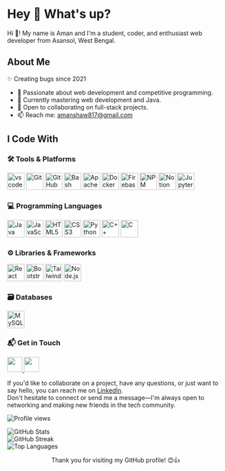 <h1 align="left">Hey 👋 What's up?</h1>

<p align="left">
  Hi 👋! My name is Aman and I'm a student, coder, and enthusiast web developer from Asansol, West Bengal.
</p>

<h2 align="left">About Me</h2>
<p align="left">✨ Creating bugs since 2021</p>
<ul>
  <li>👀 Passionate about web development and competitive programming.</li>
  <li>🌱 Currently mastering web development and Java.</li>
  <li>💞️ Open to collaborating on full-stack projects.</li>
  <li>📫 Reach me: <a href="mailto:amanshaw817@gmail.com">amanshaw817@gmail.com</a></li>
</ul>

<h2 align="left">I Code With</h2>

<!-- Tools -->
<h3>🛠 Tools & Platforms</h3>
<p align="left">
 <img src="https://cdn.jsdelivr.net/gh/devicons/devicon/icons/vscode/vscode-original.svg" height="40" alt="vscode logo"  />
  <img src="https://cdn.jsdelivr.net/gh/devicons/devicon/icons/git/git-original.svg" height="40" alt="Git" />
  <img src="https://cdn.jsdelivr.net/gh/devicons/devicon/icons/github/github-original.svg" height="40" alt="GitHub" />
  <img src="https://cdn.jsdelivr.net/gh/devicons/devicon/icons/bash/bash-original.svg" height="40" alt="Bash" />
  <img src="https://cdn.jsdelivr.net/gh/devicons/devicon/icons/apache/apache-original.svg" height="40" alt="Apache" />
  <img src="https://cdn.jsdelivr.net/gh/devicons/devicon/icons/docker/docker-original.svg" height="40" alt="Docker" />
  <img src="https://cdn.jsdelivr.net/gh/devicons/devicon/icons/firebase/firebase-plain.svg" height="40" alt="Firebase" />
  <img src="https://cdn.jsdelivr.net/gh/devicons/devicon/icons/npm/npm-original-wordmark.svg" height="40" alt="NPM" />
  <img src="https://cdn.jsdelivr.net/gh/devicons/devicon/icons/notion/notion-original.svg" height="40" alt="Notion" />
  <img src="https://cdn.jsdelivr.net/gh/devicons/devicon/icons/jupyter/jupyter-original.svg" height="40" alt="Jupyter" />
</p>

<!-- Languages -->
<h3>💻 Programming Languages</h3>
<p align="left">
  <img src="https://cdn.jsdelivr.net/gh/devicons/devicon/icons/java/java-original.svg" height="40" alt="Java" />
  <img src="https://cdn.jsdelivr.net/gh/devicons/devicon/icons/javascript/javascript-original.svg" height="40" alt="JavaScript" />
  <img src="https://cdn.jsdelivr.net/gh/devicons/devicon/icons/html5/html5-original.svg" height="40" alt="HTML5" />
  <img src="https://cdn.jsdelivr.net/gh/devicons/devicon/icons/css3/css3-original.svg" height="40" alt="CSS3" />
  <img src="https://cdn.jsdelivr.net/gh/devicons/devicon/icons/python/python-original.svg" height="40" alt="Python" />
  <img src="https://cdn.jsdelivr.net/gh/devicons/devicon/icons/cplusplus/cplusplus-original.svg" height="40" alt="C++" />
  <img src="https://cdn.jsdelivr.net/gh/devicons/devicon/icons/c/c-original.svg" height="40" alt="C" />
</p>

<!-- Libraries & Frameworks -->
<h3>⚙️ Libraries & Frameworks</h3>
<p align="left">
  <img src="https://cdn.jsdelivr.net/gh/devicons/devicon/icons/react/react-original.svg" height="40" alt="React" />
  <img src="https://cdn.jsdelivr.net/gh/devicons/devicon/icons/bootstrap/bootstrap-original.svg" height="40" alt="Bootstrap" />
  <img src="https://cdn.jsdelivr.net/gh/devicons/devicon/icons/tailwindcss/tailwindcss-original-wordmark.svg" height="40" alt="Tailwind CSS" />
  <img src="https://cdn.jsdelivr.net/gh/devicons/devicon/icons/nodejs/nodejs-original.svg" height="40" alt="Node.js" />
</p>

<!-- Databases -->
<h3>🗃 Databases</h3>
<p align="left">
  <img src="https://cdn.jsdelivr.net/gh/devicons/devicon/icons/mysql/mysql-original.svg" height="40" alt="MySQL" />
</p>

<!-- Contact -->
<h3>📬 Get in Touch</h3>
<p>
  <a href="https://www.linkedin.com/in/amanshaw445/">
    <img src="https://img.shields.io/static/v1?message=LinkedIn&logo=linkedin&label=&color=0077B5&logoColor=white&labelColor=&style=for-the-badge" height="35" />
  </a>
  <a href="mailto:amanshaw817@gmail.com">
    <img src="https://img.shields.io/static/v1?message=Gmail&logo=gmail&label=&color=D14836&logoColor=white&labelColor=&style=for-the-badge" height="35" />
  </a>
</p>

<p>If you'd like to collaborate on a project, have any questions, or just want to say hello, you can reach me on
  <a href="https://www.linkedin.com/in/amanshaw445/">LinkedIn</a>.
  <br>Don't hesitate to connect or send me a message—I'm always open to networking and making new friends in the tech community.
</p>


<p align="left">
  <img src="https://komarev.com/ghpvc/?username=amanshaw445&label=Profile%20views&color=0e75b6&style=flat" alt="Profile views" />
</p>

<div align="left">
  <img
    src="https://github-readme-stats.vercel.app/api?username=amanshaw445&show_icons=true&theme=radical&hide_title=true&hide_border=true"
    alt="GitHub Stats"
  />
  <br />
  <img
    src="https://github-readme-streak-stats.herokuapp.com?user=amanshaw445&theme=radical&hide_border=true"
    alt="GitHub Streak"
  />
  <br />
  <img
    src="https://github-readme-stats.vercel.app/api/top-langs/?username=amanshaw445&layout=compact&theme=radical&hide_border=true"
    alt="Top Languages"
  />
</div>


<p align="center">Thank you for visiting my GitHub profile! 😊👍</p>
